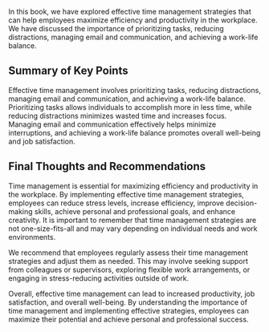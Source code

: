 
In this book, we have explored effective time management strategies that can help employees maximize efficiency and productivity in the workplace. We have discussed the importance of prioritizing tasks, reducing distractions, managing email and communication, and achieving a work-life balance.

Summary of Key Points
---------------------

Effective time management involves prioritizing tasks, reducing distractions, managing email and communication, and achieving a work-life balance. Prioritizing tasks allows individuals to accomplish more in less time, while reducing distractions minimizes wasted time and increases focus. Managing email and communication effectively helps minimize interruptions, and achieving a work-life balance promotes overall well-being and job satisfaction.

Final Thoughts and Recommendations
----------------------------------

Time management is essential for maximizing efficiency and productivity in the workplace. By implementing effective time management strategies, employees can reduce stress levels, increase efficiency, improve decision-making skills, achieve personal and professional goals, and enhance creativity. It is important to remember that time management strategies are not one-size-fits-all and may vary depending on individual needs and work environments.

We recommend that employees regularly assess their time management strategies and adjust them as needed. This may involve seeking support from colleagues or supervisors, exploring flexible work arrangements, or engaging in stress-reducing activities outside of work.

Overall, effective time management can lead to increased productivity, job satisfaction, and overall well-being. By understanding the importance of time management and implementing effective strategies, employees can maximize their potential and achieve personal and professional success.